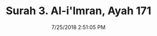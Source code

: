 ---
title       : "Surah 3. Al-i'Imran, Ayah 171"
date        : 7/25/2018 2:51:05 PM
draft       : false
type        : "quran"
layout      : "compare"
BookCode    : "CMP"
SurahNumber : "3"
AyahNumber  : "171"
TotalAyah   : "200"
---